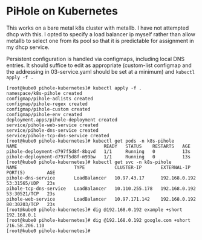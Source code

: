 # PiHole on Kubernetes

This works on a bare metal k8s cluster with metallb. I have not attempted dhcp with this. I opted to specify a load balancer ip myself rather than allow metallb to select one from its pool so that it is predictable for assignment in my dhcp service.

Persistent configuration is handled via configmaps, including local DNS entries. It should suffice to edit as appropriate (custom-list configmap and the addressing in 03-service.yaml should be set at a minimum) and `kubectl apply -f .`

```
[root@kube0 pihole-kubernetes]# kubectl apply -f .
namespace/k8s-pihole created
configmap/pihole-adlists created
configmap/pihole-regex created
configmap/pihole-custom created
configmap/pihole-env created
deployment.apps/pihole-deployment created
service/pihole-web-service created
service/pihole-dns-service created
service/pihole-tcp-dns-service created
[root@kube0 pihole-kubernetes]# kubectl get pods -n k8s-pihole
NAME                                READY   STATUS    RESTARTS   AGE
pihole-deployment-d797f5d8f-8bqvd   1/1     Running   0          13s
pihole-deployment-d797f5d8f-m99bw   1/1     Running   0          13s
[root@kube0 pihole-kubernetes]# kubectl get svc -n k8s-pihole
NAME                     TYPE           CLUSTER-IP       EXTERNAL-IP     PORT(S)        AGE
pihole-dns-service       LoadBalancer   10.97.43.17      192.168.0.192   53:31565/UDP   23s
pihole-tcp-dns-service   LoadBalancer   10.110.255.178   192.168.0.192   53:30521/TCP   23s
pihole-web-service       LoadBalancer   10.97.171.142    192.168.0.192   80:30203/TCP   23s
[root@kube0 pihole-kubernetes]# dig @192.168.0.192 example +short
192.168.0.1
[root@kube0 pihole-kubernetes]# dig @192.168.0.192 google.com +short
216.58.206.110
[root@kube0 pihole-kubernetes]#
```
